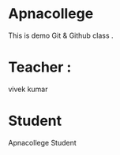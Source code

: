 # Apnacollege
This is demo Git &amp; Github class .

# Teacher : 
vivek kumar

# Student
Apnacollege Student
